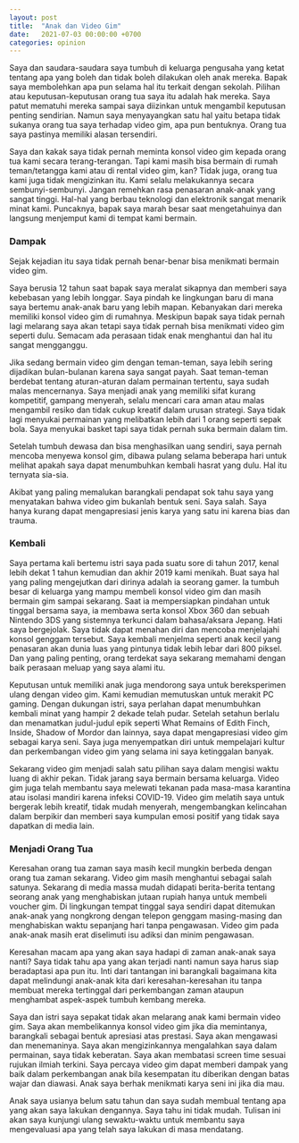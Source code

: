 ```yaml
---
layout: post
title:  "Anak dan Video Gim"
date:   2021-07-03 00:00:00 +0700
categories: opinion
---
```


Saya dan saudara-saudara saya tumbuh di keluarga pengusaha yang ketat tentang apa yang boleh dan tidak boleh dilakukan oleh anak mereka. Bapak saya membolehkan apa pun selama hal itu terkait dengan sekolah. Pilihan atau keputusan-keputusan orang tua saya itu adalah hak mereka. Saya patut mematuhi mereka sampai saya diizinkan untuk mengambil keputusan penting sendirian. Namun saya menyayangkan satu hal yaitu betapa tidak sukanya orang tua saya terhadap video gim, apa pun bentuknya. Orang tua saya pastinya memiliki alasan tersendiri. 

Saya dan kakak saya tidak pernah meminta konsol video gim kepada orang tua kami secara terang-terangan. Tapi kami masih bisa bermain di rumah teman/tetangga kami atau di rental video gim, kan? Tidak juga, orang tua kami juga tidak mengizinkan itu. Kami selalu melakukannya secara sembunyi-sembunyi. Jangan remehkan rasa penasaran anak-anak yang sangat tinggi. Hal-hal yang berbau teknologi dan elektronik sangat menarik minat kami. Puncaknya, bapak saya marah besar saat mengetahuinya dan langsung menjemput kami di tempat kami bermain.

### Dampak
Sejak kejadian itu saya tidak pernah benar-benar bisa menikmati bermain video gim.

Saya berusia 12 tahun saat bapak saya meralat sikapnya dan memberi saya kebebasan yang lebih longgar. Saya pindah ke lingkungan baru di mana saya bertemu anak-anak baru yang lebih mapan. Kebanyakan dari mereka memiliki konsol video gim di rumahnya. Meskipun bapak saya tidak pernah lagi melarang saya akan tetapi saya tidak pernah bisa menikmati video gim seperti dulu. Semacam ada perasaan tidak enak menghantui dan hal itu sangat mengganggu. 

Jika sedang bermain video gim dengan teman-teman, saya lebih sering dijadikan bulan-bulanan karena saya sangat payah. Saat teman-teman berdebat tentang aturan-aturan dalam permainan tertentu, saya sudah malas mencernanya. Saya menjadi anak yang memiliki sifat kurang kompetitif, gampang menyerah, selalu mencari cara aman atau malas mengambil resiko dan tidak cukup kreatif dalam urusan strategi. Saya tidak lagi menyukai permainan yang melibatkan lebih dari 1 orang seperti sepak bola. Saya menyukai basket tapi saya tidak pernah suka bermain dalam tim.

Setelah tumbuh dewasa dan bisa menghasilkan uang sendiri, saya pernah mencoba menyewa konsol gim, dibawa pulang selama beberapa hari untuk melihat apakah saya dapat menumbuhkan kembali hasrat yang dulu. Hal itu ternyata sia-sia.

Akibat yang paling memalukan barangkali pendapat sok tahu saya yang menyatakan bahwa video gim bukanlah bentuk seni. Saya salah. Saya hanya kurang dapat mengapresiasi jenis karya yang satu ini karena bias dan trauma.

### Kembali
Saya pertama kali bertemu istri saya pada suatu sore di tahun 2017, kenal lebih dekat 1 tahun kemudian dan akhir 2019 kami menikah. Buat saya hal yang paling mengejutkan dari dirinya adalah ia seorang gamer. Ia tumbuh besar di keluarga yang mampu membeli konsol video gim dan masih bermain gim sampai sekarang. Saat ia mempersiapkan pindahan untuk tinggal bersama saya, ia membawa serta konsol Xbox 360 dan sebuah Nintendo 3DS yang sistemnya terkunci dalam bahasa/aksara Jepang. 
Hati saya bergejolak. Saya tidak dapat menahan diri dan mencoba menjelajahi konsol genggam tersebut. Saya kembali menjelma seperti anak kecil yang penasaran akan dunia luas yang pintunya tidak lebih lebar dari 800 piksel. Dan yang paling penting, orang terdekat saya sekarang memahami dengan baik perasaan meluap yang saya alami itu.

Keputusan untuk memiliki anak juga mendorong saya untuk bereksperimen ulang dengan video gim. Kami kemudian memutuskan untuk merakit PC gaming. Dengan dukungan istri, saya perlahan dapat menumbuhkan kembali minat yang hampir 2 dekade telah pudar. Setelah setahun berlalu dan menamatkan judul-judul epik seperti What Remains of Edith Finch, Inside, Shadow of Mordor dan lainnya, saya dapat mengapresiasi video gim sebagai karya seni. Saya juga menyempatkan diri untuk mempelajari kultur dan perkembangan video gim yang selama ini saya ketinggalan banyak.

Sekarang video gim menjadi salah satu pilihan saya dalam mengisi waktu luang di akhir pekan. Tidak jarang saya bermain bersama keluarga. Video gim juga telah membantu saya melewati tekanan pada masa-masa karantina atau isolasi mandiri karena infeksi COVID-19. Video gim melatih saya untuk bergerak lebih kreatif, tidak mudah menyerah, mengembangkan kelincahan dalam berpikir dan memberi saya kumpulan emosi positif yang tidak saya dapatkan di media lain.

### Menjadi Orang Tua
Keresahan orang tua zaman saya masih kecil mungkin berbeda dengan orang tua zaman sekarang. Video gim masih menghantui sebagai salah satunya. Sekarang di media massa mudah didapati berita-berita tentang seorang anak yang menghabiskan jutaan rupiah hanya untuk membeli voucher gim. Di lingkungan tempat tinggal saya sendiri dapat ditemukan anak-anak yang nongkrong dengan telepon genggam masing-masing dan menghabiskan waktu sepanjang hari tanpa pengawasan. Video gim pada anak-anak masih erat diselimuti isu adiksi dan minim pengawasan.

Keresahan macam apa yang akan saya hadapi di zaman anak-anak saya nanti? Saya tidak tahu apa yang akan terjadi nanti namun saya harus siap beradaptasi apa pun itu. Inti dari tantangan ini barangkali bagaimana kita dapat melindungi anak-anak kita dari keresahan-keresahan itu tanpa membuat mereka tertinggal dari perkembangan zaman ataupun menghambat aspek-aspek tumbuh kembang mereka.

Saya dan istri saya sepakat tidak akan melarang anak kami bermain video gim. Saya akan membelikannya konsol video gim jika dia memintanya, barangkali sebagai bentuk apresiasi atas prestasi. Saya akan mengawasi dan menemaninya. Saya akan mengizinkannya mengalahkan saya dalam permainan, saya tidak keberatan. Saya akan membatasi screen time sesuai rujukan ilmiah terkini. Saya percaya video gim dapat memberi dampak yang baik dalam perkembangan anak bila kesempatan itu diberikan dengan batas wajar dan diawasi. Anak saya berhak menikmati karya seni ini jika dia mau.

Anak saya usianya belum satu tahun dan saya sudah membual tentang apa yang akan saya lakukan dengannya. Saya tahu ini tidak mudah. Tulisan ini akan saya kunjungi ulang sewaktu-waktu untuk membantu saya mengevaluasi apa yang telah saya lakukan di masa mendatang.

